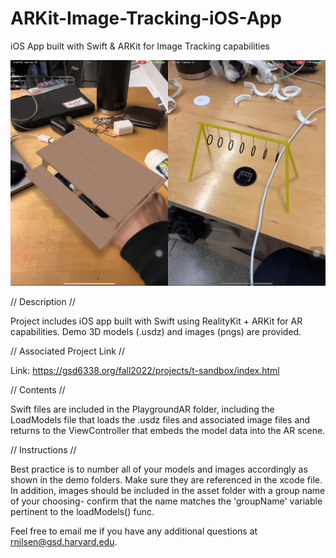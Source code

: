 # ARKit-Image-Tracking-iOS-App
iOS App built with Swift & ARKit for Image Tracking capabilities

<img
  src="/README_img/README.jpg"
  title="Bench on tracked iPhone, jungle gym on tracked chip"
  style="display: inline-block; margin: 0 auto; max-width: 100%">

// Description //

Project includes iOS app built with Swift using RealityKit + ARKit for AR capabilities. Demo 3D models (.usdz) and images (pngs) are provided.

// Associated Project Link //

Link: https://gsd6338.org/fall2022/projects/t-sandbox/index.html

// Contents //

Swift files are included in the PlaygroundAR folder, including the LoadModels file that loads the .usdz files and associated image files and returns to the ViewController that embeds the model data into the AR scene.

// Instructions //

Best practice is to number all of your models and images accordingly as shown in the demo folders. Make sure they are referenced in the xcode file. In addition, images should be included in the asset folder with a group name of your choosing- confirm that the name matches the 'groupName' variable pertinent to the loadModels() func.

Feel free to email me if you have any additional questions at rnilsen@gsd.harvard.edu.
